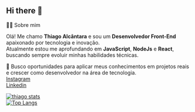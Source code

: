 ## Hi there 👋

 👨‍💻 Sobre mim

Olá! Me chamo **Thiago Alcântara** e sou um **Desenvolvedor Front-End** apaixonado por tecnologia e inovação.  
Atualmente estou me aprofundando em **JavaScript**, **NodeJs** e **React**, buscando sempre evoluir minhas habilidades técnicas.

🚀 Busco oportunidades para aplicar meus conhecimentos em projetos reais e crescer como desenvolvedor na área de tecnologia.
 <br>
 <a href="https://www.instagram.com/_alcantarathiago06/">Instagram</a> <br>
    <a href="https://www.linkedin.com/in/thiago-alc%C3%A2ntara-51267b302/">Linkedin</a>

[![thiago stats](https://github-readme-stats.vercel.app/api?username=thiaguin06)](https://github.com/anuraghazra/github-readme-stats) <br>
[![Top Langs](https://github-readme-stats.vercel.app/api/top-langs/?username=thiaguin06)](https://github.com/anuraghazra/github-readme-stats)

  
